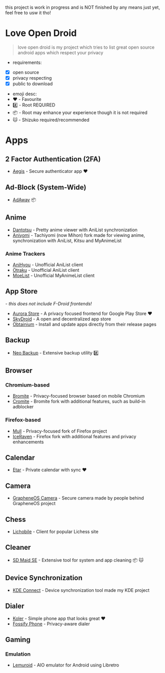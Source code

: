 this project is work in progress and is NOT finished by any means just yet, feel free to usw it tho!

# Love Open Droid

> love open droid is my project which tries to list great open source android apps which respect your privacy

- requirements:
- [x] open source
- [x] privacy respecting
- [x] public to download

- emoji desc:
- :heart: - Favourite
- :hash: - Root REQUIRED
- :package: - Root may enhance your experience though it is not required
- :cat: - Shizuko required/recommended

# Apps

## 2 Factor Authentication (2FA)

- [Aegis](https://github.com/beemdevelopment/Aegis) - Secure authenticator app :heart:

## Ad-Block (System-Wide)

- [AdAway](https://github.com/AdAway/AdAway) :package:

## Anime

- [Dantotsu](https://github.com/rebelonion/Dantotsu#dantotsu) - Pretty anime viewer with AniList synchronization
- [Aniyomi](https://github.com/aniyomiorg/aniyomi) - Tachiyomi (now Mihon) fork made for viewing anime, synchronization with AniList, Kitsu and MyAnimeList

### Anime Trackers

- [AniHyou](https://github.com/axiel7/AniHyou-android) - Unofficial AniList client
- [Otraku](https://github.com/lotusprey/otraku) - Unofficial AniList client
- [MoeList](https://moelist.net/#) - Unofficial MyAnimeList client

## App Store
*- this does not include F-Droid frontends!*

- [Aurora Store](https://gitlab.com/AuroraOSS/AuroraStore) - A privacy focused frontend for Google Play Store :heart:
- [SkyDroid](https://github.com/redsolver/skydroid) - A open and decentralized app store
- [Obtainium](https://github.com/ImranR98/Obtainium) - Install and update apps directly from their release pages

## Backup

- [Neo Backup](https://github.com/NeoApplications/Neo-Backup) - Extensive backup utility :hash:

## Browser

### Chromium-based

- [Bromite](https://github.com/bromite/bromite) - Privacy-focused browser based on mobile Chromium
- [Cromite](https://github.com/uazo/cromite) - Bromite fork with additional features, such as build-in adblocker

### Firefox-based

- [Mull](https://gitlab.com/divested-mobile/mull-fenix) - Privacy-focused fork of Firefox project
- [IceRaven](https://github.com/fork-maintainers/iceraven-browser) - Firefox fork with additional features and privacy enhancements

## Calendar

- [Etar](https://github.com/Etar-Group/Etar-Calendar) - Private calendar with sync :heart:

## Camera

- [GrapheneOS Camera](https://github.com/GrapheneOS/Camera) - Secure camera made by people behind GrapheneOS project

## Chess

- [Lichobile](https://github.com/lichess-org/lichobile) - Client for popular Lichess site

## Cleaner

- [SD Maid SE](https://github.com/d4rken-org/sdmaid-se) - Extensive tool for system and app cleaning :package: :cat:

## Device Synchronization

- [KDE Connect](https://github.com/KDE/kdeconnect-kde) - Device synchronization tool made my KDE project

## Dialer

- [Koler](https://github.com/Chooloo/koler) - Simple phone app that looks great :heart:
- [Fossify Phone](https://github.com/FossifyOrg/Phone) - Privacy-aware dialer

## Gaming

### Emulation

- [Lemuroid](https://github.com/Swordfish90/Lemuroid) - AIO emulator for Android using Libretro